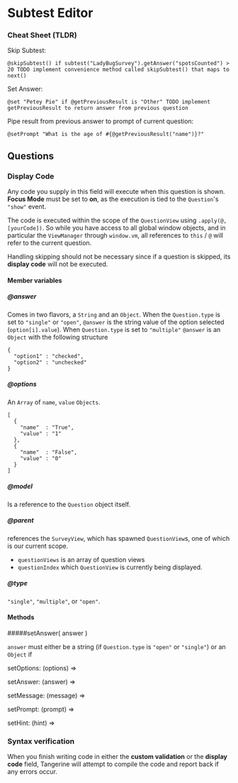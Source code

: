 # Subtest Editor

### Cheat Sheet (TLDR)

Skip Subtest:

    @skipSubtest() if subtest("LadyBugSurvey").getAnswer("spotsCounted") > 20 TODO implement convenience method called skipSubtest() that maps to next()

Set Answer:

    @set "Petey Pie" if @getPreviousResult is "Other" TODO implement getPreviousResult to return answer from previous question

Pipe result from previous answer to prompt of current question:

    @setPrompt "What is the age of #{@getPreviousResult("name")}?"



## Questions

### Display Code

Any code you supply in this field will execute when this question is shown. **Focus Mode** must be set to **on**, as the execution is tied to the `Question`'s `"show"` event. 

The code is executed within the scope of the `QuestionView` using `.apply(@, [yourCode])`. So while you have access to all global window objects, and in particular the `ViewManager` through `window.vm`, all references to `this` / `@` will refer to the current question.

Handling skipping should not be necessary since if a question is skipped, its **display code** will not be executed.

#### Member variables

##### @answer

Comes in two flavors, a `String` and an `Object`. When the `Question.type` is set to `"single"` or `"open"`, `@answer` is the string value of the option selected (`option[i].value`). When `Question.type` is set to `"multiple"` `@answer` is an `Object` with the following structure

    {
      "option1" : "checked",
      "option2" : "unchecked"
    }

##### @options

An `Array` of `name`, `value` `Objects`.

    [
      {
        "name"  : "True",
        "value" : "1"
      },
      {
        "name"  : "False",
        "value" : "0" 
      }
    ] 

##### @model

Is a reference to the `Question` object itself.

##### @parent

references the `SurveyView`, which has spawned `QuestionView`s, one of which is our current scope.
  
  * `questionViews` is an array of question views
  * `questionIndex` which `QuestionView` is currently being displayed.

##### @type

`"single"`, `"multiple"`, or `"open"`.

#### Methods

#####setAnswer( answer )

`answer` must either be a string (if `Question.type` is `"open"` or `"single"`) or an `Object` if 

  setOptions: (options) =>

  setAnswer: (answer) =>

  setMessage: (message) =>

  setPrompt: (prompt) =>

  setHint: (hint) =>

### Syntax verification

When you finish writing code in either the **custom validation** or the **display code** field, Tangerine will attempt to compile the code and report back if any errors occur. 

